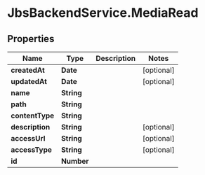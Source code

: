 # JbsBackendService.MediaRead

## Properties
Name | Type | Description | Notes
------------ | ------------- | ------------- | -------------
**createdAt** | **Date** |  | [optional] 
**updatedAt** | **Date** |  | [optional] 
**name** | **String** |  | 
**path** | **String** |  | 
**contentType** | **String** |  | 
**description** | **String** |  | [optional] 
**accessUrl** | **String** |  | [optional] 
**accessType** | **String** |  | [optional] 
**id** | **Number** |  | 
